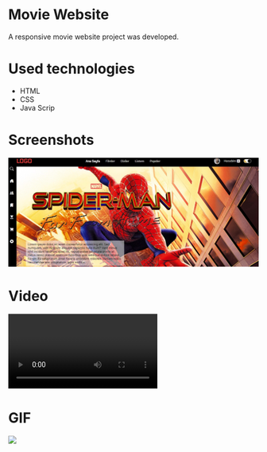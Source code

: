 # Movie Website

A responsive movie website project was developed.

# Used technologies

- HTML
- CSS
- Java Scrip

# Screenshots

![](1.jpg)

# Video

![](Spiderman_Website_video.mp4)

# GIF

![](Spiderman_Website.gif)


